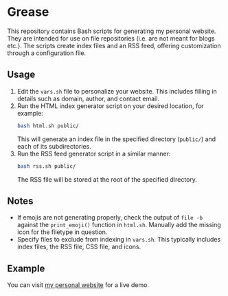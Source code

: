 # Grease

This repository contains Bash scripts for generating my personal website. They
are intended for use on file repositories (i.e. are not meant for blogs etc.).
The scripts create index files and an RSS feed, offering customization through
a configuration file.

## Usage

1. Edit the `vars.sh` file to personalize your website. This includes filling
   in details such as domain, author, and contact email.
2. Run the HTML index generator script on your desired location, for example: 
    ```bash
    bash html.sh public/
    ```
   This will generate an index file in the specified directory (`public/`) and
   each of its subdirectories.
3. Run the RSS feed generator script in a similar manner:
    ```bash
    bash rss.sh public/
    ```
   The RSS file will be stored at the root of the specified directory.

## Notes

- If emojis are not generating properly, check the output of `file -b` against
  the `print_emoji()` function in `html.sh`. Manually add the missing icon for
  the filetype in question.
- Specify files to exclude from indexing in `vars.sh`. This typically includes
  index files, the RSS file, CSS file, and icons.

## Example

You can visit [my personal website](https://marty-thane.github.io) for a live
demo.
